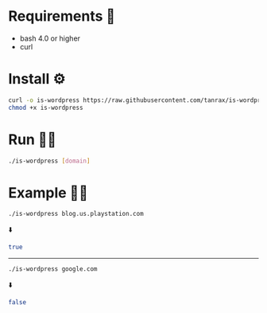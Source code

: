 # Requirements 👀

- bash 4.0 or higher
- curl

# Install ⚙️

``` bash
curl -o is-wordpress https://raw.githubusercontent.com/tanrax/is-wordpress/master/is-wordpress
chmod +x is-wordpress
```

# Run 🏃‍♂️ 

``` bash
./is-wordpress [domain]
```

# Example 👨‍🎓

``` bash
./is-wordpress blog.us.playstation.com
```
⬇️
``` bash
true
```
---

``` bash
./is-wordpress google.com
```
⬇️
``` bash
false
```

